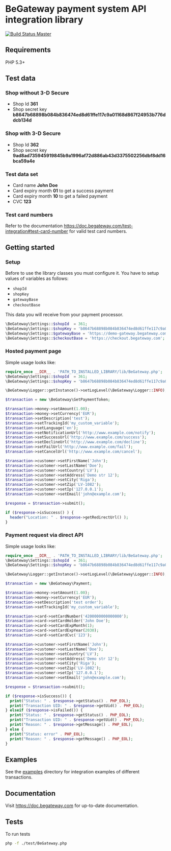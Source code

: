 # BeGateway payment system API integration library

[![Build Status Master](https://travis-ci.org/begateway/begateway-api-php.svg?branch=master)](https://travis-ci.org/begateway/begateway-api-php)

## Requirements

PHP 5.3+

## Test data

### Shop without 3-D Secure

  * Shop Id __361__
  * Shop secret key __b8647b68898b084b836474ed8d61ffe117c9a01168d867f24953b776ddcb134d__

### Shop with 3-D Secure

  * Shop Id __362__
  * Shop secret key __9ad8ad735945919845b9a1996af72d886ab43d3375502256dbf8dd16bca59a4e__

### Test data set

  * Card name __John Doe__
  * Card expiry month __01__ to get a success payment
  * Card expiry month __10__ to get a failed payment
  * CVC __123__

### Test card numbers

Refer to the documentation https://doc.begateway.com/test-integration#test-card-number for valid test card numbers.

## Getting started

### Setup

Before to use the library classes you must configure it.
You have to setup values of variables as follows:

  * `shopId`
  * `shopKey`
  * `gatewayBase`
  * `checkoutBase`

This data you will receive from your payment processor.

```php
\BeGateway\Settings::$shopId  = 361;
\BeGateway\Settings::$shopKey = 'b8647b68898b084b836474ed8d61ffe117c9a01168d867f24953b776ddcb134d';
\BeGateway\Settings::$gatewayBase = 'https://demo-gateway.begateway.com';
\BeGateway\Settings::$checkoutBase = 'https://checkout.begateway.com';
```

### Hosted payment page

Simple usage looks like:

```php
require_once __DIR__ . 'PATH_TO_INSTALLED_LIBRARY/lib/BeGateway.php';
\BeGateway\Settings::$shopId  = 361;
\BeGateway\Settings::$shopKey = 'b8647b68898b084b836474ed8d61ffe117c9a01168d867f24953b776ddcb134d';

\BeGateway\Logger::getInstance()->setLogLevel(\BeGateway\Logger::INFO);

$transaction = new \BeGateway\GetPaymentToken;

$transaction->money->setAmount(1.00);
$transaction->money->setCurrency('EUR');
$transaction->setDescription('test');
$transaction->setTrackingId('my_custom_variable');
$transaction->setLanguage('en');
$transaction->setNotificationUrl('http://www.example.com/notify');
$transaction->setSuccessUrl('http://www.example.com/success');
$transaction->setDeclineUrl('http://www.example.com/decline');
$transaction->setFailUrl('http://www.example.com/fail');
$transaction->setCancelUrl('http://www.example.com/cancel');

$transaction->customer->setFirstName('John');
$transaction->customer->setLastName('Doe');
$transaction->customer->setCountry('LV');
$transaction->customer->setAddress('Demo str 12');
$transaction->customer->setCity('Riga');
$transaction->customer->setZip('LV-1082');
$transaction->customer->setIp('127.0.0.1');
$transaction->customer->setEmail('john@example.com');

$response = $transaction->submit();

if ($response->isSuccess() ) {
  header("Location: " . $response->getRedirectUrl() );
}
```

### Payment request via direct API

Simple usage looks like:

```php
require_once __DIR__ . 'PATH_TO_INSTALLED_LIBRARY/lib/BeGateway.php';
\BeGateway\Settings::$shopId  = 361;
\BeGateway\Settings::$shopKey = 'b8647b68898b084b836474ed8d61ffe117c9a01168d867f24953b776ddcb134d';

\BeGateway\Logger::getInstance()->setLogLevel(\BeGateway\Logger::INFO);

$transaction = new \BeGateway\Payment;

$transaction->money->setAmount(1.00);
$transaction->money->setCurrency('EUR');
$transaction->setDescription('test order');
$transaction->setTrackingId('my_custom_variable');

$transaction->card->setCardNumber('4200000000000000');
$transaction->card->setCardHolder('John Doe');
$transaction->card->setCardExpMonth(1);
$transaction->card->setCardExpYear(2030);
$transaction->card->setCardCvc('123');

$transaction->customer->setFirstName('John');
$transaction->customer->setLastName('Doe');
$transaction->customer->setCountry('LV');
$transaction->customer->setAddress('Demo str 12');
$transaction->customer->setCity('Riga');
$transaction->customer->setZip('LV-1082');
$transaction->customer->setIp('127.0.0.1');
$transaction->customer->setEmail('john@example.com');

$response = $transaction->submit();

if ($response->isSuccess()) {
  print("Status: " . $response->getStatus() . PHP_EOL);
  print("Transaction UID: " . $response->getUid() . PHP_EOL);
} elseif ($response->isFailed()) {
  print("Status: " . $response->getStatus() . PHP_EOL);
  print("Transaction UID: " . $response->getUid() . PHP_EOL);
  print("Reason: " . $response->getMessage() . PHP_EOL);
} else {
  print("Status: error" . PHP_EOL);
  print("Reason: " . $response->getMessage() . PHP_EOL);
}
```

## Examples

See the [examples](examples) directory for integration examples of different
transactions.

## Documentation

Visit https://doc.begateway.com for up-to-date documentation.

## Tests

To run tests

```bash
php -f ./test/BeGateway.php
```
